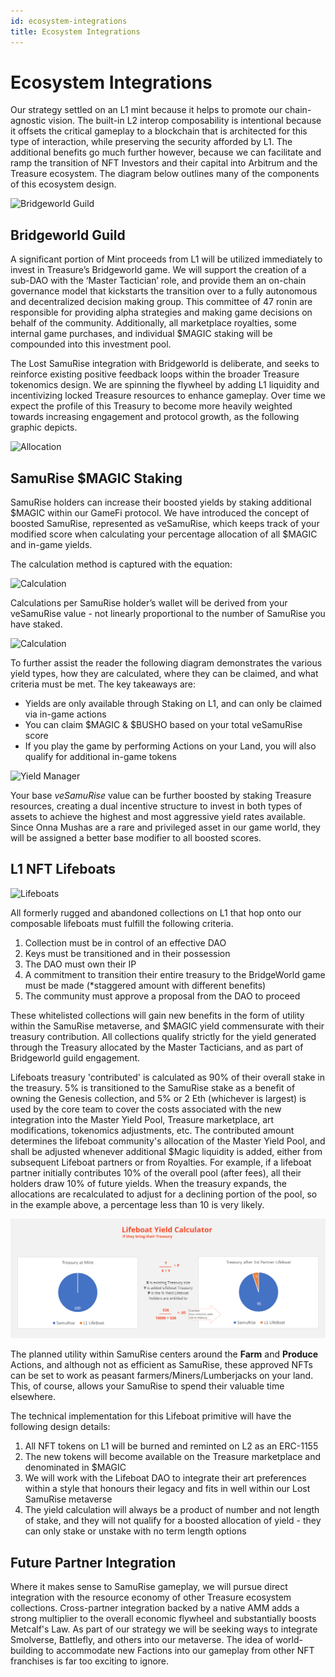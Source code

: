 ```yaml
---
id: ecosystem-integrations
title: Ecosystem Integrations
---
```


# Ecosystem Integrations

Our strategy settled on an L1 mint because it helps to promote our chain-agnostic vision. The built-in L2 interop composability is intentional because it offsets the critical gameplay to a blockchain that is architected for this type of interaction, while preserving the security afforded by L1. The additional benefits go much further however, because we can facilitate and ramp the transition of NFT Investors and their capital into Arbitrum and the Treasure ecosystem. The diagram below outlines many of the components of this ecosystem design.

![Bridgeworld Guild](/assets/images/ecosystem-integrations.jpg)

## Bridgeworld Guild

A significant portion of Mint proceeds from L1 will be utilized immediately to invest in Treasure’s Bridgeworld game. We will support the creation of a sub-DAO with the ‘Master Tactician’ role, and provide them an on-chain governance model that kickstarts the transition over to a fully autonomous and decentralized decision making group. This committee of 47 ronin are responsible for providing alpha strategies and making game decisions on behalf of the community. Additionally, all marketplace royalties, some internal game purchases, and individual $MAGIC staking will be compounded into this investment pool.

The Lost SamuRise integration with Bridgeworld is deliberate, and seeks to reinforce existing  positive feedback loops within the broader Treasure tokenomics design. We are spinning the flywheel by adding L1 liquidity and incentivizing locked Treasure resources to enhance gameplay. Over time we expect the profile of this Treasury to become more heavily weighted towards increasing engagement and protocol growth, as the following graphic depicts.

![Allocation](/assets/images/allocation.png)

## SamuRise $MAGIC Staking

SamuRise holders can increase their boosted yields by staking additional $MAGIC within our GameFi protocol. We have introduced the concept of boosted SamuRise, represented as veSamuRise, which keeps track of your modified score when calculating your percentage allocation of all $MAGIC and in-game yields.

The calculation method is captured with the equation:

![Calculation](/assets/images/formula1.png)

Calculations per SamuRise holder’s wallet will be derived from your veSamuRise value - not linearly proportional to the number of SamuRise you have staked.

![Calculation](/assets/images/formula2.png)

To further assist the reader the following diagram demonstrates the various yield types, how they are calculated, where they can be claimed, and what criteria must be met. The key takeaways are:

* Yields are only available through Staking on L1, and can only be claimed via in-game actions
* You can claim $MAGIC & $BUSHO based on your total veSamuRise score
* If you play the game by performing Actions on your Land, you will also qualify for additional in-game tokens

![Yield Manager](/assets/images/yield-manager.png)

Your base *veSamuRise* value can be further boosted by staking Treasure resources, creating a dual incentive structure to invest in both types of assets to achieve the highest and most aggressive yield rates available. Since Onna Mushas are a rare and privileged asset in our game world, they will be assigned a better base modifier to all boosted scores.

## L1 NFT Lifeboats

![Lifeboats](/assets/images/lifeboats.png)

All formerly rugged and abandoned collections on L1 that hop onto our composable lifeboats must fulfill the following criteria.

1. Collection must be in control of an effective DAO
1. Keys must be transitioned and in their possession
1. The DAO must own their IP
1. A commitment to transition their entire treasury to the BridgeWorld game must be made (*staggered amount with different benefits)
1. The community must approve a proposal from the DAO to proceed

These whitelisted collections will gain new benefits in the form of utility within the SamuRise metaverse, and $MAGIC yield commensurate with their treasury contribution. All collections qualify strictly for the yield generated through the Treasury allocated by the Master Tacticians, and as part of Bridgeworld guild engagement.

Lifeboats treasury 'contributed' is calculated as 90% of their overall stake in the treasury. 5% is transitioned to the SamuRise stake as a benefit of owning the Genesis collection, and 5% or 2 Eth (whichever is largest) is used by the core team to cover the costs associated with the new integration into the Master Yield Pool, Treasure marketplace, art modifications, tokenomics adjustments, etc. The contributed amount determines the lifeboat community's allocation of the Master Yield Pool, and shall be adjusted whenever additional $Magic liquidity is added, either from subsequent Lifeboat partners or from Royalties. For example, if a lifeboat partner initially contributes 10% of the overall pool (after fees), all their holders draw 10% of future yields. When the treasury expands, the allocations are recalculated to adjust for a declining portion of the pool, so in the example above, a percentage less than 10 is very likely.

![Lifeboats](/assets/images/lifeboat-calculator.png)

The planned utility within SamuRise centers around the **Farm** and **Produce** Actions, and although not as efficient as SamuRise, these approved NFTs can be set to work as peasant farmers/Miners/Lumberjacks on your land. This, of course, allows your SamuRise to spend their valuable time elsewhere.

The technical implementation for this Lifeboat primitive will have the following design details:

1. All NFT tokens on L1 will be burned and reminted on L2 as an ERC-1155
1. The new tokens will become available on the Treasure marketplace and denominated in $MAGIC
1. We will work with the Lifeboat DAO to integrate their art preferences within a style that honours their legacy and fits in well within our Lost SamuRise metaverse
1. The yield calculation will always be a product of number and not length of stake, and they will not qualify for a boosted allocation of yield - they can only stake or unstake with no term length options

## Future Partner Integration

Where it makes sense to SamuRise gameplay, we will pursue direct integration with the resource economy of other Treasure ecosystem collections. Cross-partner integration backed by a native AMM adds a strong multiplier to the overall economic flywheel and substantially boosts Metcalf's Law. As part of our strategy we will be seeking ways to integrate Smolverse, Battlefly, and others into our metaverse. The idea of world-building to accommodate new Factions into our gameplay from other NFT franchises is far too exciting to ignore.
